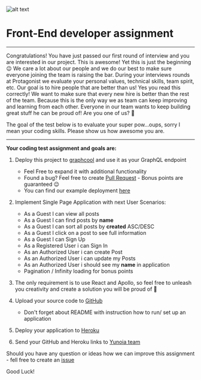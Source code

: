 ![alt text][logo]

[logo]: https://www.yunoia.com/social-logo.png "Yunoia"

# Front-End developer assignment
____
Congratulations! You have just passed our first round of interview and you are interested in our project. This is awesome! Yet this is just the beginning 😉 We care a lot about our people and we do our best to make sure everyone joining the team is raising the bar.
During your interviews rounds at Protagonist we evaluate your personal values, technical skills, team spirit, etc. Our goal is to hire people that are better than us! Yes you read this correctly! We want to make sure that every new hire is better than the rest of the team. Because this is the only way we as team can keep improving and learning from each other. Everyone in our team wants to keep building great stuff he can be proud of! Are you one of us? 🙂

The goal of the test below is to evaluate your super pow...oups, sorry I mean your coding skills. Please show us how awesome you are.
____

**Your coding test assignment and goals are:**

1. Deploy this project to [graphcool](https://www.graph.cool/) and use it as your GraphQL endpoint
    * Feel Free to expand it with additional functionality
    * Found a bug? Feel free to create [Pull Request](https://github.com/Yunoia/fe-developer-assignment/compare) - Bonus points are guaranteed 😉 
    * You can find our example deployment [here](https://api.graph.cool/simple/v1/cjah9azoi0xja0149nl4uptls)
2. Implement Single Page Application with next User Scenarios:
    * As a Guest I can view all posts
    * As a Guest I can find posts by **name**
    * As a Guest I can sort all posts by **created** ASC/DESC
    * As a Guest I click on a post to see full information
    * As a Guest I can Sign Up
    * As a Registered User i can Sign In
    * As an Authorized User i can create Post
    * As an Authorized User i can update my Posts
    * As an Authorized User i should see my **name** in application
    * Pagination / Infinity loading for bonus points 
    
3. The only requirement is to use React and Apollo, so feel free to unleash you creativity and create a solution you will be proud of 🙂
4. Upload your source code to [GitHub](http://github.com)
    * Don't forget about README with instruction how to run/ set up an application
5. Deploy your application to [Heroku](https://heroku.com)
6. Send your GitHub and Heroku links to [Yunoia team](mailto:admin@protagonist.gg)

Should you have any question or ideas how we can improve this assignment - fell free to create an [issue](https://github.com/Yunoia/fe-developer-assignment/issues/new)

Good Luck!
   
